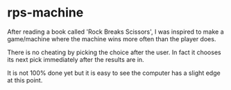 # rps-machine
After reading a book called 'Rock Breaks Scissors', I was inspired to make a game/machine where the machine wins more often than the player does.

There is no cheating by picking the choice after the user. In fact it chooses its next pick immediately after the results are in. 

It is not 100% done yet but it is easy to see the computer has a slight edge at this point.

